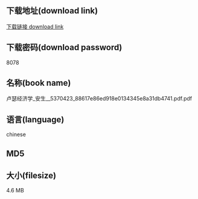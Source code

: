 ## 下载地址(download link)
[下载链接 download link](https://tutu365.netlify.app/?s=%E5%8D%A2%E7%91%9F%E7%BB%8F%E6%B5%8E%E5%AD%A6_%E5%AE%89%E7%94%9F__5370423_88617e86ed918e0134345e8a31db4741.pdf)

## 下载密码(download password)
8078

## 名称(book name)
卢瑟经济学_安生__5370423_88617e86ed918e0134345e8a31db4741.pdf.pdf

## 语言(language)
chinese

## MD5


## 大小(filesize)
4.6 MB
